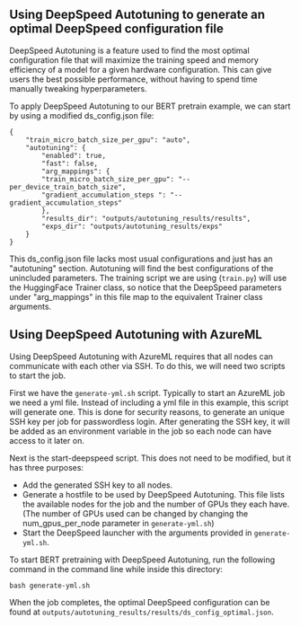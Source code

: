 ## Using DeepSpeed Autotuning to generate an optimal DeepSpeed configuration file

DeepSpeed Autotuning is a feature used to find the most optimal configuration file that will maximize the training speed and memory efficiency of a model for a given hardware configuration. This can give users the best possible performance, without having to spend time manually tweaking hyperparameters.

To apply DeepSpeed Autotuning to our BERT pretrain example, we can start by using a modified ds_config.json file:

```
{
    "train_micro_batch_size_per_gpu": "auto",
    "autotuning": {
        "enabled": true,
        "fast": false,
        "arg_mappings": {
        "train_micro_batch_size_per_gpu": "--per_device_train_batch_size",
        "gradient_accumulation_steps ": "--gradient_accumulation_steps"
        },
        "results_dir": "outputs/autotuning_results/results",
        "exps_dir": "outputs/autotuning_results/exps"
    }
}
```
This ds_config.json file lacks most usual configurations and just has an "autotuning" section. Autotuning will find the best configurations of the unincluded parameters. The training script we are using (``train.py``) will use the HuggingFace Trainer class, so notice that the DeepSpeed parameters under "arg_mappings" in this file map to the equivalent Trainer class arguments.

## Using DeepSpeed Autotuning with AzureML

Using DeepSpeed Autotuning with AzureML requires that all nodes can communicate with each other via SSH. To do this, we will need two scripts to start the job.

First we have the ``generate-yml.sh`` script. Typically to start an AzureML job we need a yml file. Instead of including a yml file in this example, this script will generate one. This is done for security reasons, to generate an unique SSH key per job for passwordless login. After generating the SSH key, it will be added as an environment variable in the job so each node can have access to it later on.

Next is the start-deepspeed script. This does not need to be modified, but it has three purposes:
- Add the generated SSH key to all nodes.
- Generate a hostfile to be used by DeepSpeed Autotuning. This file lists the available nodes for the job and the number of GPUs they each have. (The number of GPUs used can be changed by changing the num_gpus_per_node parameter in ``generate-yml.sh``)
- Start the DeepSpeed launcher with the arguments provided in ``generate-yml.sh``.

To start BERT pretraining with DeepSpeed Autotuning, run the following command in the command line while inside this directory:
```
bash generate-yml.sh
```

When the job completes, the optimal DeepSpeed configuration can be found at ``outputs/autotuning_results/results/ds_config_optimal.json``.